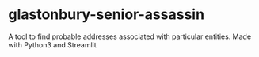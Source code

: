# glastonbury-senior-assassin
A tool to find probable addresses associated with particular entities. Made with Python3 and Streamlit 
